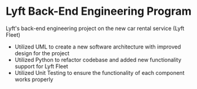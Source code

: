# Lyft Back-End Engineering Program
Lyft's back-end engineering project on the new car rental service (Lyft Fleet)

- Utilized UML to create a new software architecture with improved design for the project
- Utilized Python to refactor codebase and added new functionality support for Lyft Fleet
- Utilized Unit Testing to ensure the functionality of each component works properly